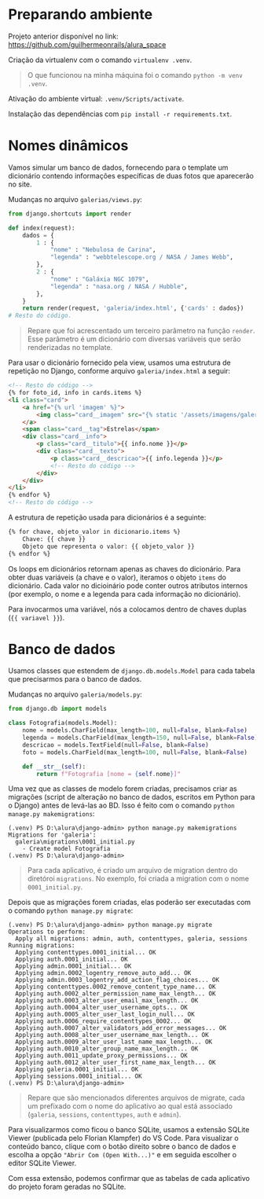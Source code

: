 # Preparando ambiente
Projeto anterior disponível no link: https://github.com/guilhermeonrails/alura_space

Criação da virtualenv com o comando `virtualenv .venv`.

> O que funcionou na minha máquina foi o comando `python -m venv .venv`.

Ativação do ambiente virtual: `.venv/Scripts/activate`.

Instalação das dependências com `pip install -r requirements.txt`.

# Nomes dinâmicos
Vamos simular um banco de dados, fornecendo para o template um dicionário contendo informações específicas de duas fotos que aparecerão no site.

Mudanças no arquivo `galerias/views.py`:
```python
from django.shortcuts import render

def index(request):
    dados = {
        1 : {
            "nome" : "Nebulosa de Carina",
            "legenda" : "webbtelescope.org / NASA / James Webb",
        },
        2 : {
            "nome" : "Galáxia NGC 1079",
            "legenda" : "nasa.org / NASA / Hubble",
        },
    }
    return render(request, 'galeria/index.html', {'cards' : dados})
# Resto do código.
```
> Repare que foi acrescentado um terceiro parâmetro na função `render`. Esse parâmetro é um dicionário com diversas variáveis que serão renderizadas no template.

Para usar o dicionário fornecido pela view, usamos uma estrutura de repetição no Django, conforme arquivo `galeria/index.html` a seguir:
```html
<!-- Resto do código -->
{% for foto_id, info in cards.items %}
<li class="card">
    <a href="{% url 'imagem' %}">
        <img class="card__imagem" src="{% static '/assets/imagens/galeria/carina-nebula.png' %}">
    </a>
    <span class="card__tag">Estrelas</span>
    <div class="card__info">
        <p class="card__titulo">{{ info.nome }}</p>
        <div class="card__texto">
            <p class="card__descricao">{{ info.legenda }}</p>
            <!-- Resto do código -->
        </div>
    </div>
</li>
{% endfor %}
<!-- Resto do código -->
```

A estrutura de repetição usada para dicionários é a seguinte:
```html
{% for chave, objeto_valor in dicionario.items %}
    Chave: {{ chave }}
    Objeto que representa o valor: {{ objeto_valor }}
{% endfor %}
```
Os loops em dicionários retornam apenas as chaves do dicionário. Para obter duas variáveis (a chave e o valor), iteramos o objeto `items` do dicionário. Cada valor no dicioinário pode conter outros atributos internos (por exemplo, o nome e a legenda para cada informação no dicionário).

Para invocarmos uma variável, nós a colocamos dentro de chaves duplas (`{{ variavel }}`).

# Banco de dados
Usamos classes que estendem de `django.db.models.Model` para cada tabela que precisarmos para o banco de dados.

Mudanças no arquivo `galeria/models.py`:
```python
from django.db import models

class Fotografia(models.Model):
    nome = models.CharField(max_length=100, null=False, blank=False)
    legenda = models.CharField(max_length=150, null=False, blank=False)
    descricao = models.TextField(null=False, blank=False)
    foto = models.CharField(max_length=100, null=False, blank=False)

    def __str__(self):
        return f"Fotografia [nome = {self.nome}]"
```

Uma vez que as classes de modelo forem criadas, precisamos criar as migrações (script de alteração no banco de dados, escritos em Python para o Django) antes de levá-las ao BD.
Isso é feito com o comando `python manage.py makemigrations`:
```
(.venv) PS D:\alura\django-admin> python manage.py makemigrations
Migrations for 'galeria':
  galeria\migrations\0001_initial.py
    - Create model Fotografia
(.venv) PS D:\alura\django-admin> 
```
> Para cada aplicativo, é criado um arquivo de migration dentro do diretóroi `migrations`. No exemplo, foi criada a migration com o nome `0001_initial.py`.

Depois que as migrações forem criadas, elas poderão ser executadas com o comando `python manage.py migrate`:

```
(.venv) PS D:\alura\django-admin> python manage.py migrate
Operations to perform:
  Apply all migrations: admin, auth, contenttypes, galeria, sessions
Running migrations:
  Applying contenttypes.0001_initial... OK
  Applying auth.0001_initial... OK
  Applying admin.0001_initial... OK
  Applying admin.0002_logentry_remove_auto_add... OK
  Applying admin.0003_logentry_add_action_flag_choices... OK
  Applying contenttypes.0002_remove_content_type_name... OK
  Applying auth.0002_alter_permission_name_max_length... OK
  Applying auth.0003_alter_user_email_max_length... OK
  Applying auth.0004_alter_user_username_opts... OK
  Applying auth.0005_alter_user_last_login_null... OK
  Applying auth.0006_require_contenttypes_0002... OK
  Applying auth.0007_alter_validators_add_error_messages... OK
  Applying auth.0008_alter_user_username_max_length... OK
  Applying auth.0009_alter_user_last_name_max_length... OK
  Applying auth.0010_alter_group_name_max_length... OK
  Applying auth.0011_update_proxy_permissions... OK
  Applying auth.0012_alter_user_first_name_max_length... OK
  Applying galeria.0001_initial... OK
  Applying sessions.0001_initial... OK
(.venv) PS D:\alura\django-admin> 
```
> Repare que são mencionados diferentes arquivos de migrate, cada um prefixado com o nome do aplicativo ao qual está associado (`galeria`, `sessions`, `contenttypes`, `auth` e `admin`).

Para visualizarmos como ficou o banco SQLite, usamos a extensão SQLite Viewer (publicada pelo Florian Klampfer) do VS Code. Para visualizar o conteúdo banco, clique com o botão direito sobre o banco de dados e escolha a opção `"Abrir Com (Open With...)"` e em seguida escolher o editor SQLite Viewer.

Com essa extensão, podemos confirmar que as tabelas de cada aplicativo do projeto foram geradas no SQLite.
